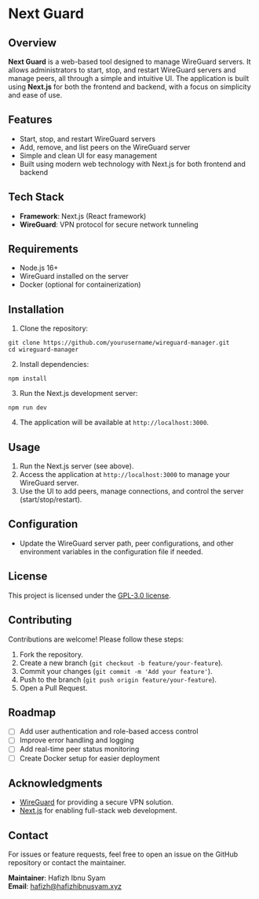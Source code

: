 # Next Guard

## Overview

**Next Guard** is a web-based tool designed to manage WireGuard servers. It allows administrators to start, stop, and restart WireGuard servers and manage peers, all through a simple and intuitive UI. The application is built using **Next.js** for both the frontend and backend, with a focus on simplicity and ease of use.

## Features

-   Start, stop, and restart WireGuard servers
-   Add, remove, and list peers on the WireGuard server
-   Simple and clean UI for easy management
-   Built using modern web technology with Next.js for both frontend and backend

## Tech Stack

-   **Framework**: Next.js (React framework)
-   **WireGuard**: VPN protocol for secure network tunneling

## Requirements

-   Node.js 16+
-   WireGuard installed on the server
-   Docker (optional for containerization)

## Installation

1. Clone the repository:
```
git clone https://github.com/yourusername/wireguard-manager.git
cd wireguard-manager
```
2. Install dependencies:
```
npm install
```
3. Run the Next.js development server:
```
npm run dev
```
4. The application will be available at `http://localhost:3000`.

## Usage

1.  Run the Next.js server (see above).
2.  Access the application at `http://localhost:3000` to manage your WireGuard server.
3.  Use the UI to add peers, manage connections, and control the server (start/stop/restart).

## Configuration

-   Update the WireGuard server path, peer configurations, and other environment variables in the configuration file if needed.

## License

This project is licensed under the [GPL-3.0 license](LICENSE).

## Contributing

Contributions are welcome! Please follow these steps:

1.  Fork the repository.
2.  Create a new branch (`git checkout -b feature/your-feature`).
3.  Commit your changes (`git commit -m 'Add your feature'`).
4.  Push to the branch (`git push origin feature/your-feature`).
5.  Open a Pull Request.

## Roadmap

 - [ ] Add user authentication and role-based access control
 - [ ] Improve error handling and logging
 - [ ] Add real-time peer status monitoring
 - [ ] Create Docker setup for easier deployment

## Acknowledgments

-   [WireGuard](https://www.wireguard.com/) for providing a secure VPN solution.
-   [Next.js](https://nextjs.org/) for enabling full-stack web development.

## Contact

For issues or feature requests, feel free to open an issue on the GitHub repository or contact the maintainer.

**Maintainer**: Hafizh Ibnu Syam  
**Email**: hafizh@hafizhibnusyam.xyz
